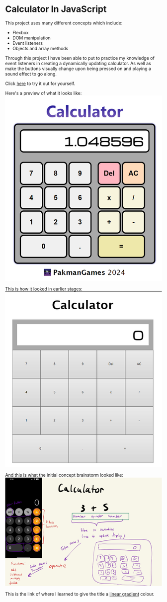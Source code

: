 # Calculator In JavaScript  

This project uses many different concepts which include:
- Flexbox
- DOM manipulation
- Event listeners
- Objects and array methods

Through this project I have been able to put to practice my knowledge of event listeners in creating a dynamically updating calculator. As well as make the buttons visually change upon being pressed on and playing a sound effect to go along.  

Click [here](https://pakmangames.github.io/calculator) to try it out for yourself.  

Here's a preview of what it looks like:
![Preview](./images/final.png)

This is how it looked in earlier stages:
![Initial](./images/initial.png)

And this is what the initial concept brainstorm looked like:
![Concept](./images/concept.png)

This is the link of where I learned to give the title a [linear gradient](https://stackoverflow.com/questions/8384751/css-text-gradient) colour.